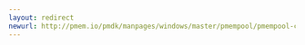```yaml
---
layout: redirect
newurl: http://pmem.io/pmdk/manpages/windows/master/pmempool/pmempool-convert.1.html
---
```

